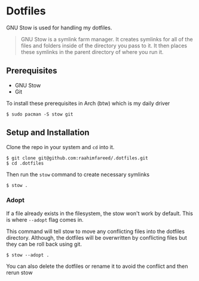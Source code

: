 # Dotfiles

GNU Stow is used for handling my dotfiles.

> GNU Stow is a symlink farm manager. It creates symlinks for all of the files and folders inside of the directory you pass to it. It then places these symlinks in the parent directory of where you run it.


## Prerequisites

- GNU Stow
- Git

To install these prerequisites in Arch (btw) which is my daily driver
```
$ sudo pacman -S stow git
```

## Setup and Installation

Clone the repo in your system and `cd` into it.

```
$ git clone git@github.com:raahimfareed/.dotfiles.git
$ cd .dotfiles
```

Then run the `stow` command to create necessary symlinks

```
$ stow .
```


### Adopt

If a file already exists in the filesystem, the stow won't work by default. This is where `--adopt` flag comes in.

This command will tell stow to move any conflicting files into the dotfiles directory. Although, the dotfiles will be overwritten by conflicting files but they can be roll back using git.

```
$ stow --adopt .
```

You can also delete the dotfiles or rename it to avoid the conflict and then rerun stow
